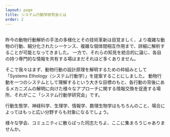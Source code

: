 ```yaml
---
layout: page
title: システム行動学研究会とは
order: 2
---
```

<br>
昨今の動物行動解析の手法の多様化とその技術革新は目覚ましく、より複雑な動物の行動、細分化されたシーケンス、複雑な個体間相互作用まで、詳細に解析することが可能となってきました。
一方で、それらの知見を統合的に論じ、各自の持つ専門的な情報を共有する場はまだそれほど多くありません。

そこで我々はまず、動物行動の設計原理を解明するための枠組みとして「Systems Ethology（システム行動学）」を提案することにしました。
動物行動を一つのシステムとして理解するという大きな目標のもと、各行動の背後にあるメカニズムの解明に向けた様々なアプローチに関する情報交換を促進する場所、それがここ「システム行動学研究会」です。

行動生態学、神経科学、生理学、情報学、数理生物学はもちろんのこと、場合によってはもっと広い分野すらも対象になるでしょう。

様々な学会、コミュニティに散らばった同志たちよ、ここに集まろうじゃありませんか。
